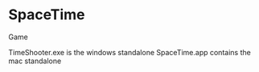 # SpaceTime
Game

TimeShooter.exe is the windows standalone
SpaceTime.app contains the mac standalone
